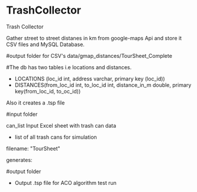 # TrashCollector

Trash Collector

Gather street to street distanes in km from google-maps Api and store it CSV files and MySQL Database.

#output folder for CSV's
data/gmap_distances/TourSheet_Complete

#The db has two tables i.e locations and distances.
- LOCATIONS (loc_id int, address varchar, primary key (loc_id))
- DISTANCES(from_loc_id int, to_loc_id int, distance_in_m double, primary key(from_loc_id, to_oc_id))

Also it creates a .tsp file

#input folder

can_list
Input Excel sheet with trash can data
- list of all trash cans for simulation

filename: "TourSheet"

generates:

#output folder
- Output .tsp file for ACO algorithm test run